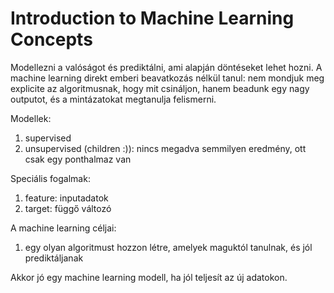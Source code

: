 # Introduction to Machine Learning Concepts

Modellezni a valóságot és prediktálni, ami alapján döntéseket lehet hozni.
A machine learning direkt emberi beavatkozás nélkül tanul: nem mondjuk meg explicite az algoritmusnak, hogy mit
csináljon, hanem beadunk egy nagy outputot, és a mintázatokat megtanulja felismerni.

Modellek:
1. supervised
2. unsupervised (children :)): nincs megadva semmilyen eredmény, ott csak egy ponthalmaz van

Speciális fogalmak:
1. feature: inputadatok
2. target: függő változó

A machine learning céljai:
1. egy olyan algoritmust hozzon létre, amelyek maguktól tanulnak, és jól prediktáljanak

Akkor jó egy machine learning modell, ha jól teljesít az új adatokon.